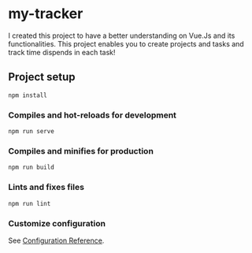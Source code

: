 # my-tracker
I created this project to have a better understanding on Vue.Js and its functionalities. This project enables you to create projects and tasks and track time dispends in each task!

## Project setup
```
npm install
```

### Compiles and hot-reloads for development
```
npm run serve
```

### Compiles and minifies for production
```
npm run build
```

### Lints and fixes files
```
npm run lint
```

### Customize configuration
See [Configuration Reference](https://cli.vuejs.org/config/).
